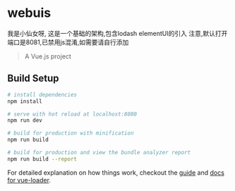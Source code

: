 # webuis

我是小仙女呀,
这是一个基础的架构,包含lodash elementUI的引入
注意,默认打开端口是8081,已禁用js混淆,如需要请自行添加
> A Vue.js project

## Build Setup

``` bash
# install dependencies
npm install

# serve with hot reload at localhost:8080
npm run dev

# build for production with minification
npm run build

# build for production and view the bundle analyzer report
npm run build --report
```

For detailed explanation on how things work, checkout the [guide](http://vuejs-templates.github.io/webpack/) and [docs for vue-loader](http://vuejs.github.io/vue-loader).
